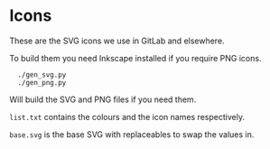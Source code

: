 # Icons

These are the SVG icons we use in GitLab and elsewhere.

To build them you need Inkscape installed if you require PNG icons.

```shell
  ./gen_svg.py
  ./gen_png.py
```
Will build the SVG and PNG files if you need them.

`list.txt` contains the colours and the icon names respectively.

`base.svg` is the base SVG with replaceables to swap the values in.
